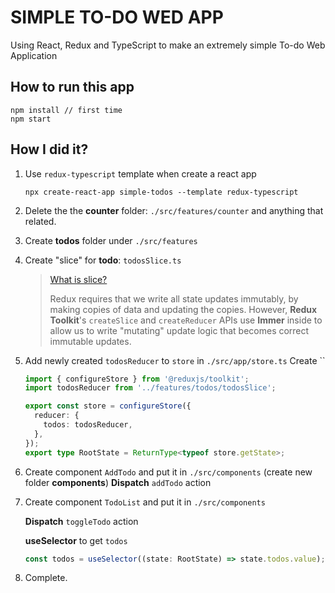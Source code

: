 # SIMPLE TO-DO WED APP

Using React, Redux and TypeScript to make an extremely simple To-do Web Application

## How to run this app

```shell
npm install // first time
npm start
```

## How I did it?

1. Use `redux-typescript` template when create a react app

   ```shell
   npx create-react-app simple-todos --template redux-typescript
   ```

2. Delete the the **counter** folder: `./src/features/counter` and anything that related.
3. Create **todos** folder under `./src/features`
4. Create "slice" for **todo**: `todosSlice.ts`

   > [What is slice?](https://redux-toolkit.js.org/tutorials/quick-start)
   >
   > Redux requires that we write all state updates immutably, by making copies of data and updating the copies. However, **Redux Toolkit**'s `createSlice` and `createReducer` APIs use **Immer** inside to allow us to write "mutating" update logic that becomes correct immutable updates.

5. Add newly created `todosReducer` to `store` in `./src/app/store.ts`
   Create ``

   ```typescript
   import { configureStore } from '@reduxjs/toolkit';
   import todosReducer from '../features/todos/todosSlice';

   export const store = configureStore({
     reducer: {
       todos: todosReducer,
     },
   });
   export type RootState = ReturnType<typeof store.getState>;
   ```

6. Create component `AddTodo` and put it in `./src/components` (create new folder **components**)
   **Dispatch** `addTodo` action

7. Create component `TodoList` and put it in `./src/components`

   **Dispatch** `toggleTodo` action

   **useSelector** to get `todos`

   ```typescript
   const todos = useSelector((state: RootState) => state.todos.value);
   ```

8. Complete.
